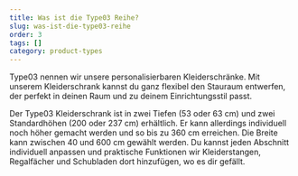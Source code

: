 ```yaml
---
title: Was ist die Type03 Reihe?
slug: was-ist-die-type03-reihe
order: 3
tags: []
category: product-types
---
```


Type03 nennen wir unsere personalisierbaren Kleiderschränke. Mit unserem Kleiderschrank kannst du ganz flexibel den Stauraum entwerfen, der perfekt in deinen Raum und zu deinem Einrichtungsstil passt.

Der Type03 Kleiderschrank ist in zwei Tiefen (53 oder 63 cm) und zwei Standardhöhen (200 oder 237 cm) erhältlich. Er kann allerdings individuell noch höher gemacht werden und so bis zu 360 cm erreichen. Die Breite kann zwischen 40 und 600 cm gewählt werden. Du kannst jeden Abschnitt individuell anpassen und praktische Funktionen wir Kleiderstangen, Regalfächer und Schubladen dort hinzufügen, wo es dir gefällt.
